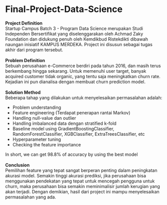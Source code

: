 # Final-Project-Data-Science

<b> Project Definition </b> <br>
Startup Campus Batch 3 - Program Data Science merupakan Studi Independen Bersertifikat yang diselenggarakan oleh Achmad Zaky Foundation dan didukung penuh oleh Kemdikbud Ristekdikti dibawah naungan inisiatif KAMPUS MERDEKA. Project ini disusun sebagai tugas akhir dari program tersebut. <br>
<br>
<b> Problem Definition </b> <br>
Sebuah perusahaan e-Commerce berdiri pada tahun 2016, dan masih terus berkembang hingga sekarang. Untuk memenuhi user target, banyak acquired customer tidak organic, yang tentu saja meningkatkan churn rate. Kejadian ini pun dianalisa dengan membuat churn prediction model. <br>
<br>
<b> Solution Method </b> <br>
Beberapa tahap yang dilakukan untuk menyelesaikan permasalahan adalah:
 - Problem understanding
 - Feature engineering (Terdapat penerapan rantai Markov)
 - Handling null-value dan outlier
 - Handling imbalanced data dengan stratified k-fold
 - Baseline model using GradientBoostingClassifier, RandomForestClassifier, XGBClassifier, ExtraTreesClassifier, etc
 - Hyperparameter tuning
 - Checking the feature importance <br>

In short, we can get 98.8% of accuracy by using the best model<br>
<br> <b> Conclusion </b> <br>
Pemilihan feature yang tepat sangat berperan penting dalam peningkatan akurasi model. Semakin tinggi akurasi prediksi, jika perusahaan bisa menggunakan pendekatan yang tepat untuk mencegah pengguna untuk churn, maka perusahaan bisa semakin meminimalisir jumlah kerugian yang akan terjadi. Dengan demikian, hasil dari project ini mampu menyelesaikan permasalahan yang ada.
